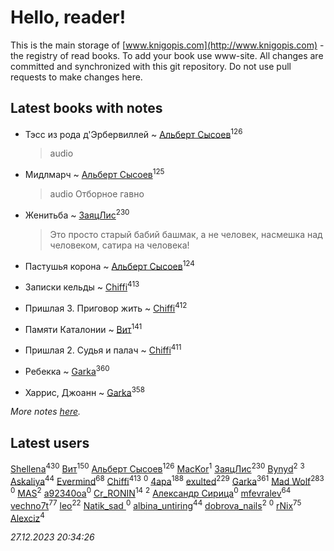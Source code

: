 # Hello, reader!
This is the main storage of [www.knigopis.com](http://www.knigopis.com) - the registry of read books.
To add your book use www-site. All changes are committed and synchronized with this git repository.
Do not use pull requests to make changes here.


## Latest books with notes
* Тэсс из рода д'Эрбервиллей ~ [Альберт Сысоев](users/474/47446642-vkontakte)<sup>126</sup>
    > audio

* Мидлмарч ~ [Альберт Сысоев](users/474/47446642-vkontakte)<sup>125</sup>
    > audio
    > Отборное гавно

* Женитьба ~ [ЗаяцЛис](users/112/112388384595246311466-google)<sup>230</sup>
    > Это просто старый бабий башмак, а не человек, насмешка над человеком, сатира на человека!

* Пастушья корона ~ [Альберт Сысоев](users/474/47446642-vkontakte)<sup>124</sup>

* Записки кельды ~ [Chiffi](users/105/105831994080785626680-google)<sup>413</sup>

* Пришлая 3. Приговор жить ~ [Chiffi](users/105/105831994080785626680-google)<sup>412</sup>

* Памяти Каталонии ~ [Вит](users/300/300273923-vkontakte)<sup>141</sup>

* Пришлая 2. Судья и палач ~ [Chiffi](users/105/105831994080785626680-google)<sup>411</sup>

* Ребекка ~ [Garka](users/115/115753719718250012620-google)<sup>360</sup>

* Харрис, Джоанн ~ [Garka](users/115/115753719718250012620-google)<sup>358</sup>


_More notes [here](latest_books_with_notes.md)._


## Latest users
[Shellena](users/134/13413591548892934957-mailru)<sup>430</sup> 
[Вит](users/300/300273923-vkontakte)<sup>150</sup> 
[Альберт Сысоев](users/474/47446642-vkontakte)<sup>126</sup> 
[MacKor](users/110/110996617505160240010-google)<sup>1</sup> 
[ЗаяцЛис](users/112/112388384595246311466-google)<sup>230</sup> 
[Bynyd](users/114/114466008310968989620-google)<sup>2</sup> 
[](users/115/115095777313809768381-google)<sup>3</sup> 
[Askaliya](users/326/326783541-vkontakte)<sup>44</sup> 
[Evermind](users/302/302928912-vkontakte)<sup>68</sup> 
[Chiffi](users/105/105831994080785626680-google)<sup>413</sup> 
[](users/150/15053407-yandex)<sup>0</sup> 
[4apa](users/117/117392596378069249667-google)<sup>188</sup> 
[exulted](users/100/100599204551896265722-google)<sup>229</sup> 
[Garka](users/115/115753719718250012620-google)<sup>361</sup> 
[Mad Wolf](users/947/94738840-vkontakte)<sup>283</sup> 
[](users/116/116467737249031140129-google)<sup>0</sup> 
[MAS](users/384/3848610264283409624-mailru)<sup>2</sup> 
[a92340oa](users/104/104805486598372775238-google)<sup>0</sup> 
[Cr_RONIN](users/112/112090473416384685204-google)<sup>14</sup> 
[](users/105/105803270930838059244-google)<sup>2</sup> 
[Александр Сирица](users/149/14993074907293954836-mailru)<sup>0</sup> 
[mfevralev](users/140/140966150-vkontakte)<sup>64</sup> 
[vechno7t](users/102/102483077884312127500-google)<sup>77</sup> 
[leo](users/106/106915386474260202605-google)<sup>22</sup> 
[Natik_sad ](users/108/108898237485217151983-google)<sup>0</sup> 
[albina_untiring](users/257/2579695-vkontakte)<sup>44</sup> 
[dobrova_nails](users/606/6069210-vkontakte)<sup>2</sup> 
[](users/112/112239748706900948406-google)<sup>0</sup> 
[rNix](users/227/22742452-yandex)<sup>75</sup> 
[Alexciz](users/104/104402554069177138887-google)<sup>4</sup> 


_27.12.2023 20:34:26_
